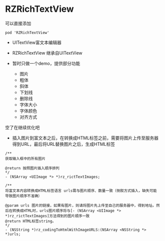 # RZRichTextView


可以直接添加

```objc
pod 'RZRichTextView'
```

* UITextView富文本编辑器

* RZRichTextView 继承自UITextView

* 暂时只做一个demo，提供部分功能

    * 图片
    * 粗体
    * 斜体
    * 下划线
    * 删除线
    * 字体大小
    * 字体颜色
    * 对齐方式
    
空了在继续优化吧

* 插入图片到富文本之后，在转换成HTML标签之前，需要将图片上传至服务器得到URL，最后将URL替换图片之后，生成HTML标签
```objc
/**
获取输入框中的所有图片

@return 按照图片插入顺序排列
*/
- (NSArray <UIImage *> *)rz_rictTextImages;
```

```objc
/**
将富文本内容转换成HTML标签语言 urls需与图片顺序、数量一致（倒叙方式插入，缺失可能导致图片顺序不准确）

@param urls 图片的链接，如果有图片，则请将图片先上传至自己的服务器中，得到地址。然后在转换成HTML时，urls图片顺序将与[- (NSArray <UIImage *> *)rz_rictTextImages]方法得到的图片顺序一致
@return HTML标签string。
*/
- (NSString *)rz_codingToHtmlWithImageURLS:(NSArray <NSString *> *)urls;

```

